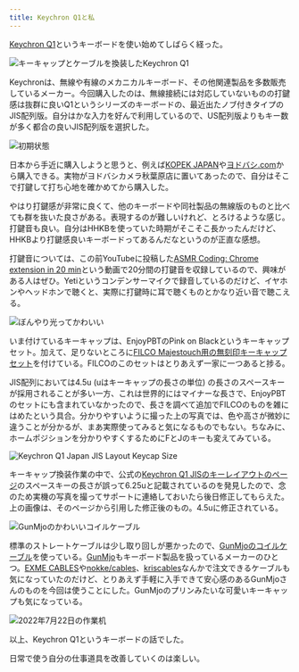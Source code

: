 ```yaml
---
title: Keychron Q1と私
---
```

[Keychron Q1](https://www.keychron.com/products/keychron-q1-qmk-custom-mechanical-keyboard-japan-jis-layout)というキーボードを使い始めてしばらく経った。

![](https://lh4.googleusercontent.com/iHv9t91XohpG9tXkf95vOfhfdWgysFXWkuIEtZCpH8etrtFsjR_usy47fk4HZBFo2v6HG0LnnelofjXKW6pxcTYbOUGILdJ0Szv3yc2nhR1h2S35CGMeBOqxUkSHS0-Tj4ZGwP9ll2Cq1BUMk8rtCcr5zHkcCZNPjAQd_klkmopQTR0ypU_Ipvk8Jg "キーキャップとケーブルを換装したKeychron Q1")

Keychronは、無線や有線のメカニカルキーボード、その他関連製品を多数販売しているメーカー。今回購入したのは、無線接続には対応していないものの打鍵感は抜群に良いQ1というシリーズのキーボードの、最近出たノブ付きタイプのJIS配列版。自分はかな入力を好んで利用しているので、US配列版よりもキー数が多く都合の良いJIS配列版を選択した。

![](https://lh6.googleusercontent.com/Gt9PAn-foYr_L6dlGyMImmeEye-m_mKSTMZvvOoakmT0pcDPBBdatAn58zLMQKRP-AOJ5-kZi4egH-y6Q8TTmd2uW2gIYXsBiHorj8YkpcffPSRmGFF6W-fN1XOO8m3xlyJNLQCBzAIyK0nAaRiwtyPzd2aBTpgR6eVg2v1pq7WLUOMxIhZq4Bi_rQ "初期状態")

日本から手近に購入しようと思うと、例えば[KOPEK JAPAN](https://superkopek.jp/products/keychron-q1knob-us?variant=42638615904496)や[ヨドバシ.com](https://www.yodobashi.com/product/100000001007077436/)から購入できる。実物がヨドバシカメラ秋葉原店に置いてあったので、自分はそこで打鍵して打ち心地を確かめてから購入した。

やはり打鍵感が非常に良くて、他のキーボードや同社製品の無線版のものと比べても群を抜いた良さがある。表現するのが難しいけれど、とろけるような感じ。打鍵音も良い。自分はHHKBを使っていた時期がそこそこ長かったんだけど、HHKBより打鍵感良いキーボードってあるんだなというのが正直な感想。

打鍵音については、この前YouTubeに投稿した[ASMR Coding: Chrome extension in 20 min](https://www.youtube.com/watch?v=B5wdRcv-zQA&t=531s)という動画で20分間の打鍵音を収録しているので、興味がある人はぜひ。Yetiというコンデンサーマイクで録音しているのだけど、イヤホンやヘッドホンで聴くと、実際に打鍵時に耳で聴くものとかなり近い音で聴こえる。

![](https://lh6.googleusercontent.com/MO4Zmui-JJAroDFG2SMxA9_ihUu9oRRCEUOi7IDmMigAtft7dIlWDtbkNWnlUnABdKFV0nD-32ltGedpvOgr3BXrYFzb9kR7YBABn-s-qG8lNClCyapKm-92GSnAhbG6Or4J-hq7QyUzyUeON4PVVw6EXK-esfD__hLn3w-GDdiEaRkprcJiBoNWeQ "ぼんやり光ってかわいい")

いま付けているキーキャップは、EnjoyPBTのPink on Blackというキーキャップセット。加えて、足りないところに[FILCO Majestouch用の無刻印キーキャップセット](https://www.amazon.co.jp/dp/B00R1BZ60K)を付けている。FILCOのこのセットはとりあえず一家に一つあると捗る。

JIS配列においては4.5u (uはキーキャップの長さの単位) の長さのスペースキーが採用されることが多い一方、これは世界的にはマイナーな長さで、EnjoyPBTのセットにも含まれていなかったので、長さを調べて追加でFILCOのものを雑にはめたという具合。分かりやすいように撮った上の写真では、色や高さが微妙に違うことが分かるが、まあ実際使ってみると気になるものでもない。ちなみに、ホームポジションを分かりやすくするためにFとJのキーも変えてみている。

![](https://lh5.googleusercontent.com/7shem9BHS_SJ-CvnREtt-N8uZBrpiY4vgNC9cHg-PTBuWugPBGksh29Bu8kpUUnCcsu_ZtA-LVSBIo261Pm6VJwwER2Vre6fxevxhfVH2pjJhzaTMXSaq9cBRNCFaiZifWOIugEtMbKDOPk29qo7zg6-kx6TCRvFHPPIove5JR4F741kU6np6Eb9VQ "Keychron Q1 Japan JIS Layout Keycap Size")

キーキャップ換装作業の中で、公式の[Keychron Q1 JISのキーレイアウトのページ](https://www.keychron.com/pages/keychron-q1-japan-jis-layout-keycap-size)のスペースキーの長さが誤って6.25uと記載されているのを発見したので、念のため実機の写真を撮ってサポートに連絡しておいたら後日修正してもらえた。上の画像は、そのページから引用した修正後のもの。4.5uに修正されている。

![](https://lh5.googleusercontent.com/oJCuC4YU_Q6Yf-lloiKML1GLxx7DqtHgHzzjxnSf-9KLEGccRJjkEUOC5axtIpiKKzApuaYdpiFxhWT95xBWnIuMfYBXtaHqUlvrEPZlyU-gSKH1fUGaReFms96fk_kJqlROtRqa-ai6pN-yPHCNpuyEmGCvO6ztLa5_O2kwNTLldb-tpunNmpU2iQ "GunMjoのかわいいコイルケーブル")

標準のストレートケーブルは少し取り回しが悪かったので、[GunMjoのコイルケーブル](https://www.amazon.co.jp/dp/B09F5T7LTQ)を使っている。[GunMjo](https://www.gunmjo.com/)もキーボード製品を扱っているメーカーのひとつ。[EXME CABLES](https://exmecables.com/)や[nokke/cables](https://www.nokke-labora.com/)、[kriscables](https://kriscables.com/)なんかで注文できるケーブルも気になっていたのだけど、とりあえず手軽に入手できて安心感のあるGunMjoさんのものを今回は使うことにした。GunMjoのプリンみたいな可愛いキーキャップも気になっている。

![](https://lh3.googleusercontent.com/0ZY9PO_2MVxP5qoyDhBCVgUV7XBfhrdK90MoUP-Wl1jFzI8FjgR5ofSM960Q1aA5vhZdGGKfaQYGVkBayb-C9JYoPv7UX-ZPsEwPzo3ybLWCetyPS95NKrkmDrM5Vrzkm_ZJQYFZUvSnVLvS-toyHPdHZSWEtVa2YhfWeC3QRVK1ZkoDtBe62KlneA "2022年7月22日の作業机")

以上、Keychron Q1というキーボードの話でした。

日常で使う自分の仕事道具を改善していくのは楽しい。
